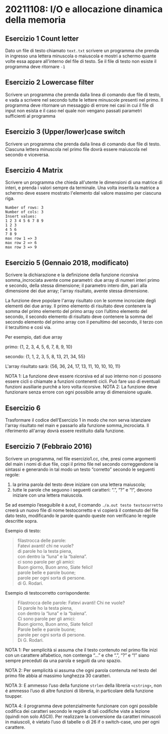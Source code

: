 # 20211108: I/O e allocazione dinamica della memoria

## Esercizio 1 Count letter

Dato un file di testo chiamato `text.txt` scrivere un programma che prenda in ingresso una lettera minuscola o maiuscola 
e mostri a schermo quante volte essa appare all'interno del file di testo. Se il file di testo non esiste il programma
deve ritornare `-1` 

## Esercizio 2 Lowercase filter

Scrivere un programma che prenda dalla linea di comando due file di testo, e vada a scrivere nel secondo tutte le lettere 
minuscole presenti nel primo. Il programma deve ritornare un messaggio di errore nei casi in cui il file di input non esista
e il caso nel quale non vengano passati parametri sufficienti al programma


## Esercizio 3 (Upper/lower)case switch

Scrivere un programma che prenda dalla linea di comando due file di testo. Ciascuna lettera minuscola nel primo file dovrà
essere maiuscola nel secondo e viceversa.

## Esercizio 4 Matrix

Scrivere un programma che chieda all'utente le dimensioni di una matrice di interi, e prenda i valori sempre da terminale.
Una volta inserita la matrice a schermo deve essere mostrato l'elemento dal valore massimo per ciascuna riga.

```shell 
Number of rows: 3
Number of cols: 3
Insert values: 
1 2 3 4 5 6 7 8 9
1 2 3 
4 5 6 
7 8 9 
max row 1 => 3
max row 2 => 6
max row 3 => 9
```

## Esercizio 5 (Gennaio 2018, modificato)

Scrivere la dichiarazione e la definizione della funzione ricorsiva somma_incrociata
avente come parametri:
due array di numeri interi primo e secondo, della stessa dimensione;
il parametro intero dim, pari alla dimensione dei due array;
l'array risultato, avente stessa dimensione.

La funzione deve popolare l'array risultato con le somme incrociate degli elementi dei due array. Il primo elemento di risultato deve contenere la somma del primo elemento del primo array con l’ultimo elemento del secondo, il secondo elemento di risultato deve contenere la somma del secondo elemento del primo array con il penultimo del secondo,
il terzo con il terzultimo e così via.

Per esempio, dati due array

primo: {1, 2, 3, 4, 5, 6, 7, 8, 9, 10}

secondo: {1, 1, 2, 3, 5, 8, 13, 21, 34, 55}

L'array risultato sarà: {56, 36, 24, 17, 13, 11, 10, 10, 10, 11}

NOTA 1: La funzione deve essere ricorsiva ed al suo interno non ci possono essere cicli o
chiamate a funzioni contenenti cicli. Può fare uso di eventuali funzioni ausiliarie purchè a
loro volta ricorsive.
NOTA 2: La funzione deve funzionare senza errore con ogni possibile array di dimensione
uguale.

## Esercizio 6

Trasformare il codice dell'Esercizio 1 in modo che non serva istanziare l'array risultato
nel main e passarlo alla funzione somma_incrociata. Il riferimento all'array
dovrà essere restituito dalla funzione.

## Esercizio 7 (Febbraio 2016)

Scrivere un programma, nel file esercizio1.cc, che, presi come argomenti del main i nomi
di due file, copi il primo file nel secondo correggendone la sintassi e generando in tal modo
un testo “corretto” secondo le seguenti regole:
1. la prima parola del testo deve iniziare con una lettera maiuscola;
2. tutte le parole che seguono i seguenti caratteri: “.”, “?” e “!”, devono iniziare con una
lettera maiuscola.

Se ad esempio l’eseguibile è a.out, il comando `./a.out testo testocorretto`
creerà un nuovo file di nome testocorretto e vi copierà il contenuto del file dato testo,
modificando le parole quando queste non verificano le regole descritte sopra.

Esempio di testo:
> filastrocca delle parole:\
> Fatevi avanti! chi ne vuole?\
> di parole ho la testa piena,\
> con dentro la “luna” e la “balena”.\
> ci sono parole per gli amici:\
> Buon giorno, Buon anno, Siate felici!\
> parole belle e parole buone;\
> parole per ogni sorta di persone.\
> di G. Rodari.

Esempio di testocorretto corrispondente:
> Filastrocca delle parole:
> Fatevi avanti! Chi ne vuole?\
> Di parole ho la testa piena,\
> con dentro la “luna” e la “balena”.\
> Ci sono parole per gli amici:\
> Buon giorno, Buon anno, Siate felici!\
> Parole belle e parole buone;\
> parole per ogni sorta di persone.\
> Di G. Rodari.

NOTA 1: Per semplicità si assuma che il testo contenuto nel primo file inizi con un carattere
alfabetico, non contenga “...” e che “.”, “?” e “!” siano sempre preceduti da una parola e
seguiti da uno spazio.

NOTA 2: Per semplicità si assuma che ogni parola contenuta nel testo del primo file abbia
al massimo lunghezza 30 caratteri.

NOTA 3: E ammesso l’uso della funzione `strlen` della libreria `<cstring>`, non é ammesso
l’uso di altre funzioni di libreria, in particolare della funzione toupper.

NOTA 4: il programma deve potenzialmente funzionare con ogni possibile codifica dei caratteri secondo le regole di tali codifiche viste a lezione (quindi non solo ASCII). Per realizzare
la conversione da caratteri minuscoli in maiuscoli, è vietato l’uso di tabelle o di 26 if o
switch-case, uno per ogni carattere.
